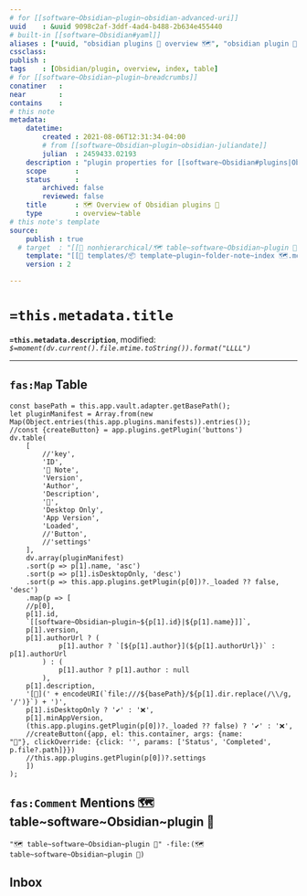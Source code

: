 ```yaml
---
# for [[software~Obsidian~plugin~obsidian-advanced-uri]]
uuid    : &uuid 9098c2af-3ddf-4ad4-b488-2b634e455440
# built-in [[software~Obsidian#yaml]]
aliases : [*uuid, "obsidian plugins 🔌 overview 🗺", "obsidian plugin 🔌 table ⛓", "overview 🗺 of obsidian plugins 🔌"]
cssclass: 
publish : 
tags    : [Obsidian/plugin, overview, index, table]
# for [[software~Obsidian~plugin~breadcrumbs]]
conatiner   : 
near        : 
contains    : 
# this note
metadata:
    datetime: 
        created : 2021-08-06T12:31:34-04:00
        # from [[software~Obsidian~plugin~obsidian-juliandate]]
        julian  : 2459433.02193
    description : "plugin properties for [[software~Obsidian#plugins|Obsidian plugins]"
    scope       : 
    status      :
        archived: false
        reviewed: false
    title       : 🗺 Overview of Obsidian plugins 🔌
    type        : overview~table
# this note's template
source:
    publish : true
  # target  : "[[📂 nonhierarchical/🗺 table~software~Obsidian~plugin 🔌.md]]"
    template: "[[📁 templates/📦 template~plugin~folder-note~index 🗺.md]]"
    version : 2

---
```


# `=this.metadata.title`

**`=this.metadata.description`**, modified: _`$=moment(dv.current().file.mtime.toString()).format("LLLL")`_

---

## `fas:Map` Table

```dataviewjs
const basePath = this.app.vault.adapter.getBasePath();
let pluginManifest = Array.from(new Map(Object.entries(this.app.plugins.manifests)).entries());
//const {createButton} = app.plugins.getPlugin('buttons')
dv.table(
    [
        //'key',
        'ID',
        '🧩 Note',
        'Version',
        'Author',
        'Description',
        '📁',
        'Desktop Only',
        'App Version',
        'Loaded',
        //'Button',
        //'settings'
    ],
    dv.array(pluginManifest)
    .sort(p => p[1].name, 'asc')
    .sort(p => p[1].isDesktopOnly, 'desc')
    .sort(p => this.app.plugins.getPlugin(p[0])?._loaded ?? false, 'desc')
    .map(p => [
    //p[0],
    p[1].id,
    `[[software~Obsidian~plugin~${p[1].id}|${p[1].name}]]`,
    p[1].version,
    p[1].authorUrl ? (
            p[1].author ? `[${p[1].author}](${p[1].authorUrl})` : p[1].authorUrl
        ) : (
            p[1].author ? p[1].author : null
        ),
    p[1].description,
    '[🔗](' + encodeURI(`file:///${basePath}/${p[1].dir.replace(/\\/g, '/')}`) + ')',
    p[1].isDesktopOnly ? '✔' : '❌',
    p[1].minAppVersion,
    (this.app.plugins.getPlugin(p[0])?._loaded ?? false) ? '✔' : '❌',
    //createButton({app, el: this.container, args: {name: "🔌"}, clickOverride: {click: '', params: ['Status', 'Completed', p.file?.path]}})
    //this.app.plugins.getPlugin(p[0])?.settings
    ])
);
```

## `fas:Comment` Mentions 🗺 table~software~Obsidian~plugin 🔌

```query
"🗺 table~software~Obsidian~plugin 🔌" -file:(🗺 table~software~Obsidian~plugin 🔌)
```

## Inbox